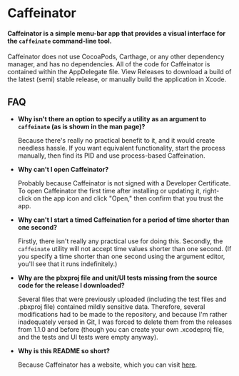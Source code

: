 # Caffeinator

#### Caffeinator is a simple menu-bar app that provides a visual interface for the `caffeinate` command-line tool.

Caffeinator does not use CocoaPods, Carthage, or any other dependency manager, and has no dependencies. All of the code for Caffeinator is contained within the AppDelegate file. View Releases to download a build of the latest (semi) stable release, or manually build the application in Xcode.

## FAQ

* **Why isn't there an option to specify a utility as an argument to `caffeinate` (as is shown in the man page)?**

  Because there's really no practical benefit to it, and it would create needless hassle. If you want equivalent functionality, start the process manually, then find its PID and use process-based Caffeination.

* **Why can't I open Caffeinator?**

  Probably because Caffeinator is not signed with a Developer Certificate. To open Caffeinator the first time after installing or updating it, right-click on the app icon and click "Open," then confirm that you trust the app.

* **Why can't I start a timed Caffeination for a period of time shorter than one second?**

  Firstly, there isn't really any practical use for doing this. Secondly, the `caffeinate` utility will not accept time values shorter than one second. (If you specify a time shorter than one second using the argument editor, you'll see that it runs indefinitely.)

* **Why are the pbxproj file and unit/UI tests missing from the source code for the release I downloaded?** 

  Several files that were previously uploaded (including the test files and .pbxproj file) contained mildly sensitive data. Therefore, several modifications had to be made to the repository, and because I'm rather inadequately versed in Git, I was forced to delete them from the releases from 1.1.0 and before (though you can create your own .xcodeproj file, and the tests and UI tests were empty anyway).

* **Why is this README so short?**

  Because Caffeinator has a website, which you can visit [here](https://aaplmath.github.io/Caffeinator).
